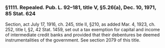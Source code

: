 ### §1111. Repealed. Pub. L. 92–181, title V, §5.26(a), Dec. 10, 1971, 85 Stat. 624 ###

Section, act July 17, 1916, ch. 245, title II, §210, as added Mar. 4, 1923, ch. 252, title I, §2, 42 Stat. 1459, set out a tax exemption for capital and income of intermediate credit banks and provided that their debentures be deemed instrumentalities of the government. See section 2079 of this title.